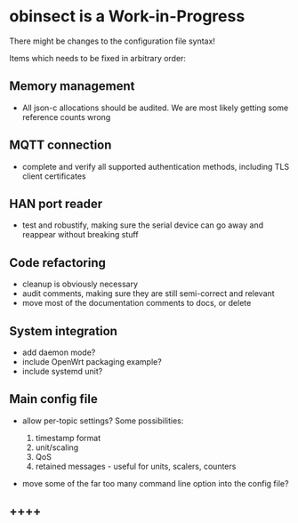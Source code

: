 # obinsect is a Work-in-Progress

There might be changes to the configuration file syntax!

Items which needs to be fixed in arbitrary order:

## Memory management

* All json-c allocations should be audited.  We are most likely
  getting some reference counts wrong
  
## MQTT connection

* complete and verify all supported authentication methods, including
  TLS client certificates

## HAN port reader

* test and robustify, making sure the serial device can go away and
  reappear without breaking stuff

## Code refactoring

* cleanup is obviously necessary
* audit comments, making sure they are still semi-correct and relevant
* move most of the documentation comments to docs, or delete

## System integration

* add daemon mode?
* include OpenWrt packaging example?
* include systemd unit?


## Main config file

* allow per-topic settings? Some possibilities:
   1. timestamp format
   2. unit/scaling
   3. QoS
   4. retained messages - useful for units, scalers, counters

* move some of the far too many command line option into the config file?


## ++++
